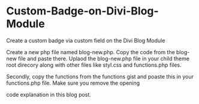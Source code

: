 # Custom-Badge-on-Divi-Blog-Module
Create a custom badge via custom field on the Divi Blog Module

Create a new php file named blog-new.php. Copy the code from the blog-new file and paste there. Uplaod the blog-new.php file in your
child theme root direcory along with other files like styl.css and functions.php files.

Secondly, copy the functions from the functions gist and poaste this in your functions.php file. Make sure you remove the opening
<?php if you have already have such one.

Save the file and then you will see a new metabox in your edit scren. Place the full URL of our image and it will be shown on
on the Divi module index page.

Get more details and <a href="https://ayanize.com/snippets/how-to-add-a-badge-or-similar-to-this-on-divi-blog-module/" target="_blank">code explanation in this blog post</a>.
